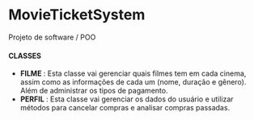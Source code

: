# MovieTicketSystem
Projeto de software / POO

#### CLASSES

* **FILME** : Esta classe vai gerenciar quais filmes tem em cada cinema, assim como as informações de cada um (nome, duração e gênero). Além de administrar os tipos de pagamento.
* **PERFIL** : Esta classe vai gerenciar os dados do usuário e utilizar métodos para cancelar compras e analisar compras passadas. 
